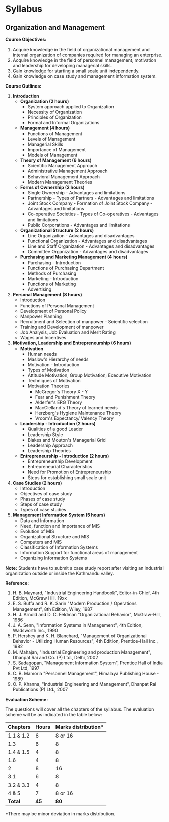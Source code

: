 # Syllabus

## Organization and Management

**Course Objectives:**

1. Acquire knowledge in the field of organizational management and internal organization of companies required for managing an enterprise.
2. Acquire knowledge in the field of personnel management, motivation and leadership for developing managerial skills.
3. Gain knowledge for starting a small scale unit independently.
4. Gain knowledge on case study and management information system.

**Course Outlines:**

1. **Introduction**
    * **Organization (2 hours)**
        * System approach applied to Organization
        * Necessity of Organization
        * Principles of Organization
        * Formal and Informal Organizations
    * **Management (4 hours)**
        * Functions of Management
        * Levels of Management
        * Managerial Skills
        * Importance of Management
        * Models of Management
    * **Theory of Management (6 hours)**
        * Scientific Management Approach
        * Administrative Management Approach
        * Behavioral Management Approach
        * Modern Management Theories
    * **Forms of Ownership (2 hours)**
        * Single Ownership - Advantages and limitations
        * Partnership - Types of Partners - Advantages and limitations
        * Joint Stock Company - Formation of Joint Stock Company - Advantages and limitations
        * Co-operative Societies - Types of Co-operatives - Advantages and limitations
        * Public Corporations - Advantages and limitations
    * **Organizational Structure (2 hours)**
        * Line Organization - Advantages and disadvantages
        * Functional Organization - Advantages and disadvantages
        * Line and Staff Organization - Advantages and disadvantages
        * Committee Organization - Advantages and disadvantages
    * **Purchasing and Marketing Management (4 hours)**
        * Purchasing - Introduction
        * Functions of Purchasing Department
        * Methods of Purchasing
        * Marketing - Introduction
        * Functions of Marketing
        * Advertising
2. **Personal Management (8 hours)**
    * Introduction
    * Functions of Personal Management
    * Development of Personal Policy
    * Manpower Planning
    * Recruitment and Selection of manpower - Scientific selection
    * Training and Development of manpower
    * Job Analysis, Job Evaluation and Merit Rating
    * Wages and Incentives
3. **Motivation, Leadership and Entrepreneurship (6 hours)**
    * **Motivation**
        * Human needs
        * Maslow's Hierarchy of needs
        * Motivation - Introduction
        * Types of Motivation
        * Attitude Motivation; Group Motivation; Executive Motivation
        * Techniques of Motivation
        * Motivation Theories
            * McGregor's Theory X - Y
            * Fear and Punishment Theory
            * Alderfer's ERG Theory
            * MacClelland's Theory of learned needs
            * Herzberg's Hygiene Maintenance Theory
            * Vroom's Expectancy/ Valency Theory
    * **Leadership - Introduction (2 hours)**
        * Qualities of a good Leader
        * Leadership Style
        * Blakes and Mouton's Managerial Grid
        * Leadership Approach
        * Leadership Theories
    * **Entrepreneurship - Introduction (2 hours)**
        * Entrepreneurship Development
        * Entrepreneurial Characteristics
        * Need for Promotion of Entrepreneurship
        * Steps for establishing small scale unit
4. **Case Studies (2 hours)**
    * Introduction
    * Objectives of case study
    * Phases of case study
    * Steps of case study
    * Types of case studies
5. **Management Information System (5 hours)**
    * Data and Information
    * Need, function and Importance of MIS
    * Evolution of MIS
    * Organizational Structure and MIS
    * Computers and MIS
    * Classification of Information Systems
    * Information Support for functional areas of management
    * Organizing Information Systems

**Note:** Students have to submit a case study report after visiting an industrial organization outside or inside the Kathmandu valley. 

**Reference:**

1. H. B. Maynard, "Industrial Engineering Handbook", Editor-in-Chief, 4th Edition, McGraw Hill, 19xx 
2. E. S. Buffa and R. K. Sarin "Modern Production / Operations Management", 8th Edition, Wiley, 1987
3. H. J. Arnold and D. C. Feldman "Organizational Behavior", McGraw-Hill, 1986 
4. J. A. Senn, "Information Systems in Management", 4th Edition, Wadsworth Inc., 1990 
5. P. Hershey and K. H. Blanchard, "Management of Organizational Behavior - Utilizing Human Resources", 4th Edition, Prentice-Hall Inc., 1982 
6. M. Mahajan, "Industrial Engineering and production Management", Dhanpat Rai and Co. (P) Ltd., Delhi, 2002 
7. S. Sadagopan, "Management Information System", Prentice Hall of India Pvt Ltd, 1997
8. C. B. Mamoria "Personnel Management", Himalaya Publishing House - 1989
9. O. P. Khanna, "Industrial Engineering and Management", Dhanpat Rai Publications (P) Ltd., 2007

**Evaluation Scheme:**

The questions will cover all the chapters of the syllabus. The evaluation scheme will be as indicated in the table below:

| Chapters | Hours | Marks distribution* |
|---|---|---|
| 1.1 & 1.2 | 6 | 8 or 16 |
| 1.3 | 6 | 8 |
| 1.4 & 1.5 | 4 | 8 |
| 1.6 | 4 | 8 |
| 2 | 8 | 16 |
| 3.1 | 6 | 8 |
| 3.2 & 3.3 | 4 | 8 |
| 4 & 5 | 7 | 8 or 16 |
| **Total** | **45** | **80** |

*There may be minor deviation in marks distribution. 
